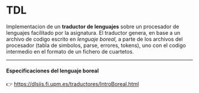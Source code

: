 # TDL

Implementacion de un **traductor de lenguajes** sobre un procesador de lenguajes facilitado por la asignatura. El traductor genera, en base a un archivo de codigo escrito en _lenguaje boreal_, a parte de los archivos del procesador (tabla de simbolos, parse, errores, tokens), uno con el codigo intermedio en el formato de un fichero de cuartetos.

---

#### Especificaciones del lenguaje boreal
👉 https://dlsiis.fi.upm.es/traductores/IntroBoreal.html

